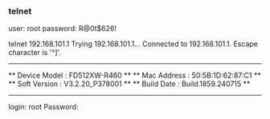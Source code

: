 ### telnet
user: root
password: R@0t$626!



telnet 192.168.101.1 
Trying 192.168.101.1...
Connected to 192.168.101.1.
Escape character is '^]'.
***********************************************
**  Device Model  :   FD512XW-R460           **
**  Mac Address   :   50:5B:1D:62:87:C1      **
**  Soft Version  :   V3.2.20_P378001        **
**  Build Date    :   Build.1859.240715      **
***********************************************

login: root
Password: 
